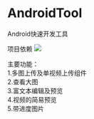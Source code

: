 # AndroidTool
Android快速开发工具    

项目依赖   [![](https://jitpack.io/v/WuXiaoran/AndroidTool.svg)](https://jitpack.io/#WuXiaoran/AndroidTool)

主要功能：  
1.多图上传及单视频上传组件  
2.查看大图  
3.富文本编辑及预览  
4.视频的简易预览  
5.带进度图片
